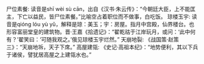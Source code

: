 尸位素餐: 读音是shī wèi sù cān，出自《汉书·朱云传》：“今朝廷大臣，上不能匡主，下亡以益民，皆尸位素餐。”比喻空占着职位而不做事，白吃饭。
琼楼玉宇: 读音是qióng lóu yù yǔ，解释是琼：美玉；宇：房屋。指月中宫殿，仙界楼台。也形容富丽堂皇的建筑物。晋·王嘉《拾遗记》：“翟乾祜于江岸玩月，或问：‘此中何有？’翟笑曰：‘可随我观之。’俄见琼楼玉宇烂然。”
天崩地裂: 《战国策·赵策三》：“天崩地坼，天子下席。”
高屋建瓴: 《史记·高祖本纪》：“地势便利，其以下兵于诸侯，譬犹居高屋之上建瓴水也。”
